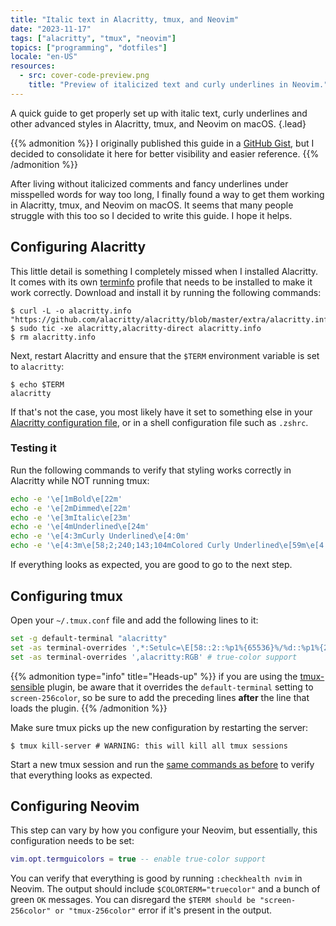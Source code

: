 ```yaml
---
title: "Italic text in Alacritty, tmux, and Neovim"
date: "2023-11-17"
tags: ["alacritty", "tmux", "neovim"]
topics: ["programming", "dotfiles"]
locale: "en-US"
resources:
  - src: cover-code-preview.png
    title: "Preview of italicized text and curly underlines in Neovim."
---
```


A quick guide to get properly set up with italic text, curly underlines and other advanced styles in Alacritty, tmux,
and Neovim on macOS.
{.lead}
<!--more-->

{{% admonition %}}
I originally published this guide in a [GitHub Gist](https://gist.github.com/michenriksen/a3fd9e4104548c960696748d994309a3),
but I decided to consolidate it here for better visibility and easier reference.
{{% /admonition %}}

After living without italicized comments and fancy underlines under misspelled words for way too long, I finally
found a way to get them working in Alacritty, tmux, and Neovim on macOS. It seems that many people struggle with this
too so I decided to write this guide. I hope it helps.

## Configuring Alacritty

This little detail is something I completely missed when I installed Alacritty. It comes with its own [terminfo] profile
that needs to be installed to make it work correctly. Download and install it by running the following commands:

```bash-session
$ curl -L -o alacritty.info "https://github.com/alacritty/alacritty/blob/master/extra/alacritty.info"
$ sudo tic -xe alacritty,alacritty-direct alacritty.info
$ rm alacritty.info
```

Next, restart Alacritty and ensure that the `$TERM` environment variable is set to `alacritty`:

```bash-session
$ echo $TERM
alacritty
```

If that's not the case, you most likely have it set to something else in your [Alacritty configuration file], or
in a shell configuration file such as `.zshrc`.

### Testing it

Run the following commands to verify that styling works correctly in Alacritty while NOT running tmux:

```bash
echo -e '\e[1mBold\e[22m'
echo -e '\e[2mDimmed\e[22m'
echo -e '\e[3mItalic\e[23m'
echo -e '\e[4mUnderlined\e[24m'
echo -e '\e[4:3mCurly Underlined\e[4:0m'
echo -e '\e[4:3m\e[58;2;240;143;104mColored Curly Underlined\e[59m\e[4:0m'
```

If everything looks as expected, you are good to go to the next step.

## Configuring tmux

Open your `~/.tmux.conf` file and add the following lines to it:

```bash
set -g default-terminal "alacritty"
set -as terminal-overrides ',*:Setulc=\E[58::2::%p1%{65536}%/%d::%p1%{256}%/%{255}%&%d::%p1%{255}%&%d%;m'  # colored underscores
set -as terminal-overrides ',alacritty:RGB' # true-color support
```

{{% admonition type="info" title="Heads-up" %}}
if you are using the [tmux-sensible](https://github.com/tmux-plugins/tmux-sensible) plugin, be aware that it overrides
the `default-terminal`  setting to `screen-256color`, so be sure to add the preceding lines **after** the line that
loads the plugin.
{{% /admonition %}}

Make sure tmux picks up the new configuration by restarting the server:

```bash-session
$ tmux kill-server # WARNING: this will kill all tmux sessions
```

Start a new tmux session and run the [same commands as before](#testing-it) to verify that everything looks as expected.

## Configuring Neovim

This step can vary by how you configure your Neovim, but essentially, this configuration needs to be set:

```lua
vim.opt.termguicolors = true -- enable true-color support
```

You can verify that everything is good by running `:checkhealth nvim` in Neovim. The output should include
`$COLORTERM="truecolor"` and a bunch of green `OK` messages. You can disregard the
`$TERM should be "screen-256color" or "tmux-256color"` error if it's present in the output.

[terminfo]: https://linux.die.net/man/5/terminfo
[Alacritty configuration file]: https://github.com/alacritty/alacritty/blob/master/README.md#configuration
